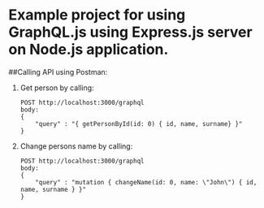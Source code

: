 # Example project for using GraphQL.js using Express.js server on Node.js application.
##Calling API using Postman:

1) Get person by calling:
    ```
    POST http://localhost:3000/graphql
    body:
    {
    	"query" : "{ getPersonById(id: 0) { id, name, surname} }"
    }
    ```

2) Change persons name by calling:
    ```
    POST http://localhost:3000/graphql
    body:
    {
    	"query" : "mutation { changeName(id: 0, name: \"John\") { id, name, surname } }"
    }
    ```
